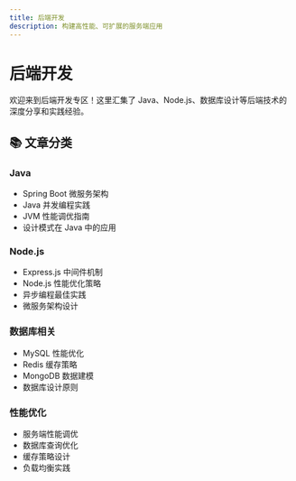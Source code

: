 ```yaml
---
title: 后端开发
description: 构建高性能、可扩展的服务端应用
---
```


# 后端开发

欢迎来到后端开发专区！这里汇集了 Java、Node.js、数据库设计等后端技术的深度分享和实践经验。

## 📚 文章分类

### Java

- Spring Boot 微服务架构
- Java 并发编程实践
- JVM 性能调优指南
- 设计模式在 Java 中的应用

### Node.js

- Express.js 中间件机制
- Node.js 性能优化策略
- 异步编程最佳实践
- 微服务架构设计

### 数据库相关

- MySQL 性能优化
- Redis 缓存策略
- MongoDB 数据建模
- 数据库设计原则

### 性能优化

- 服务端性能调优
- 数据库查询优化
- 缓存策略设计
- 负载均衡实践
